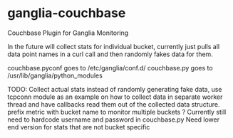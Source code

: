 ganglia-couchbase
=================

Couchbase Plugin for Ganglia Monitoring

In the future will collect stats for individual bucket, currently just 
pulls all data point names in a curl call and then randomly fakes data
for them.

couchbase.pyconf goes to /etc/ganglia/conf.d/
couchbase.py goes to /usr/lib/ganglia/python_modules

TODO: 
Collect actual stats instead of randomly generating fake data, use tcpconn module 
as an example on how to collect data in separate worker thread and have callbacks
read them out of the collected data structure.
prefix metric with bucket name to monitor multiple buckets ? 
Currently still need to hardcode username and password in couchbase.py
Need lower end version for stats that are not bucket specific
